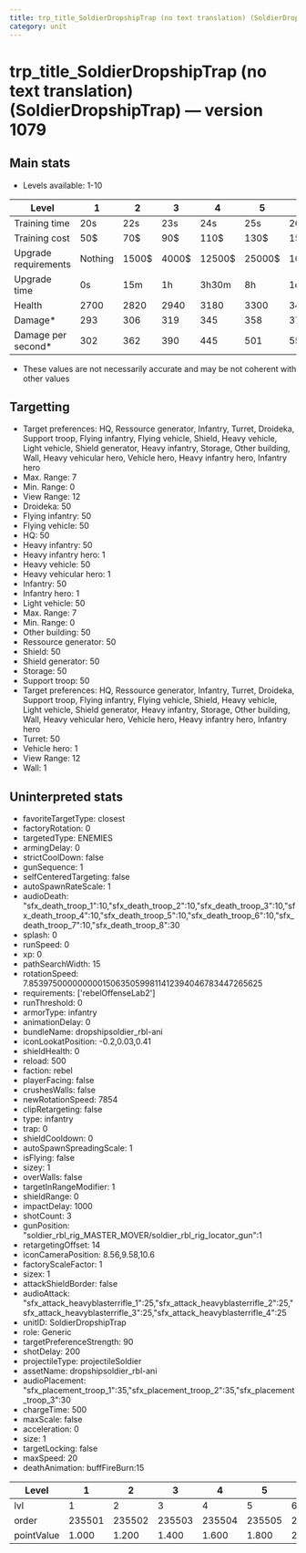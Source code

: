 ```yaml
---
title: trp_title_SoldierDropshipTrap (no text translation) (SoldierDropshipTrap)
category: unit
---
```


# trp_title_SoldierDropshipTrap (no text translation) (SoldierDropshipTrap) — version 1079

## Main stats

  * Levels available: 1-10

|Level               |1      |2    |3    |4     |5     |6      |7      |8      |9       |10      |
|--------------------|-------|-----|-----|------|------|-------|-------|-------|--------|--------|
|Training time       |20s    |22s  |23s  |24s   |25s   |26s    |27s    |28s    |29s     |30s     |
|Training cost       |50$    |70$  |90$  |110$  |130$  |150$   |170$   |200$   |210$    |230$    |
|Upgrade requirements|Nothing|1500$|4000$|12500$|25000$|100000$|160000$|320000$|1000000$|1750000$|
|Upgrade time        |0s     |15m  |1h   |3h30m |8h    |1d     |2d     |3d12h  |5d      |1w1d    |
|Health              |2700   |2820 |2940 |3180  |3300  |3420   |3540   |3720   |3900    |4500    |
|Damage*             |293    |306  |319  |345   |358   |371    |384    |403    |423     |488     |
|Damage per second*  |302    |362  |390  |445   |501   |557    |612    |668    |724     |835     |

* These values are not necessarily accurate and may be not coherent with other values

## Targetting

  * Target preferences: HQ, Ressource generator, Infantry, Turret, Droideka, Support troop, Flying infantry, Flying vehicle, Shield, Heavy vehicle, Light vehicle, Shield generator, Heavy infantry, Storage, Other building, Wall, Heavy vehicular hero, Vehicle hero, Heavy infantry hero, Infantry hero
  * Max. Range: 7
  * Min. Range: 0
  * View Range: 12
  * Droideka: 50
  * Flying infantry: 50
  * Flying vehicle: 50
  * HQ: 50
  * Heavy infantry: 50
  * Heavy infantry hero: 1
  * Heavy vehicle: 50
  * Heavy vehicular hero: 1
  * Infantry: 50
  * Infantry hero: 1
  * Light vehicle: 50
  * Max. Range: 7
  * Min. Range: 0
  * Other building: 50
  * Ressource generator: 50
  * Shield: 50
  * Shield generator: 50
  * Storage: 50
  * Support troop: 50
  * Target preferences: HQ, Ressource generator, Infantry, Turret, Droideka, Support troop, Flying infantry, Flying vehicle, Shield, Heavy vehicle, Light vehicle, Shield generator, Heavy infantry, Storage, Other building, Wall, Heavy vehicular hero, Vehicle hero, Heavy infantry hero, Infantry hero
  * Turret: 50
  * Vehicle hero: 1
  * View Range: 12
  * Wall: 1

## Uninterpreted stats

  * favoriteTargetType: closest
  * factoryRotation: 0
  * targetedType: ENEMIES
  * armingDelay: 0
  * strictCoolDown: false
  * gunSequence: 1
  * selfCenteredTargeting: false
  * autoSpawnRateScale: 1
  * audioDeath: "sfx_death_troop_1":10,"sfx_death_troop_2":10,"sfx_death_troop_3":10,"sfx_death_troop_4":10,"sfx_death_troop_5":10,"sfx_death_troop_6":10,"sfx_death_troop_7":10,"sfx_death_troop_8":30
  * splash: 0
  * runSpeed: 0
  * xp: 0
  * pathSearchWidth: 15
  * rotationSpeed: 7.8539750000000001506350599811412394046783447265625
  * requirements: ['rebelOffenseLab2']
  * runThreshold: 0
  * armorType: infantry
  * animationDelay: 0
  * bundleName: dropshipsoldier_rbl-ani
  * iconLookatPosition: -0.2,0.03,0.41
  * shieldHealth: 0
  * reload: 500
  * faction: rebel
  * playerFacing: false
  * crushesWalls: false
  * newRotationSpeed: 7854
  * clipRetargeting: false
  * type: infantry
  * trap: 0
  * shieldCooldown: 0
  * autoSpawnSpreadingScale: 1
  * isFlying: false
  * sizey: 1
  * overWalls: false
  * targetInRangeModifier: 1
  * shieldRange: 0
  * impactDelay: 1000
  * shotCount: 3
  * gunPosition: "soldier_rbl_rig_MASTER_MOVER/soldier_rbl_rig_locator_gun":1
  * retargetingOffset: 14
  * iconCameraPosition: 8.56,9.58,10.6
  * factoryScaleFactor: 1
  * sizex: 1
  * attackShieldBorder: false
  * audioAttack: "sfx_attack_heavyblasterrifle_1":25,"sfx_attack_heavyblasterrifle_2":25,"sfx_attack_heavyblasterrifle_3":25,"sfx_attack_heavyblasterrifle_4":25
  * unitID: SoldierDropshipTrap
  * role: Generic
  * targetPreferenceStrength: 90
  * shotDelay: 200
  * projectileType: projectileSoldier
  * assetName: dropshipsoldier_rbl-ani
  * audioPlacement: "sfx_placement_troop_1":35,"sfx_placement_troop_2":35,"sfx_placement_troop_3":30
  * chargeTime: 500
  * maxScale: false
  * acceleration: 0
  * size: 1
  * targetLocking: false
  * maxSpeed: 20
  * deathAnimation: buffFireBurn:15

|Level     |1     |2     |3     |4     |5     |6     |7     |8     |9     |10    |
|----------|------|------|------|------|------|------|------|------|------|------|
|lvl       |1     |2     |3     |4     |5     |6     |7     |8     |9     |10    |
|order     |235501|235502|235503|235504|235505|235506|235507|235508|235509|235510|
|pointValue|1.000 |1.200 |1.400 |1.600 |1.800 |2.000 |2.200 |2.400 |2.600 |3.000 |

